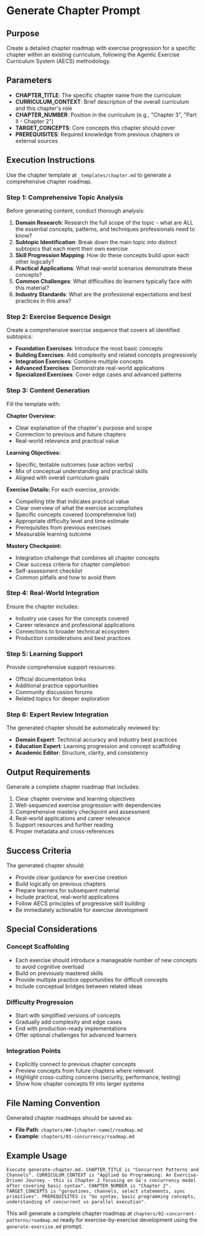 # Generate Chapter Prompt

## Purpose
Create a detailed chapter roadmap with exercise progression for a specific chapter within an existing curriculum, following the Agentic Exercise Curriculum System (AECS) methodology.

## Parameters
- **CHAPTER_TITLE**: The specific chapter name from the curriculum
- **CURRICULUM_CONTEXT**: Brief description of the overall curriculum and this chapter's role
- **CHAPTER_NUMBER**: Position in the curriculum (e.g., "Chapter 3", "Part II - Chapter 2")
- **TARGET_CONCEPTS**: Core concepts this chapter should cover
- **PREREQUISITES**: Required knowledge from previous chapters or external sources

## Execution Instructions

Use the chapter template at `_templates/chapter.md` to generate a comprehensive chapter roadmap.

### Step 1: Comprehensive Topic Analysis
Before generating content, conduct thorough analysis:
1. **Domain Research**: Research the full scope of the topic - what are ALL the essential concepts, patterns, and techniques professionals need to know?
2. **Subtopic Identification**: Break down the main topic into distinct subtopics that each merit their own exercise
3. **Skill Progression Mapping**: How do these concepts build upon each other logically?
4. **Practical Applications**: What real-world scenarios demonstrate these concepts?
5. **Common Challenges**: What difficulties do learners typically face with this material?
6. **Industry Standards**: What are the professional expectations and best practices in this area?

### Step 2: Exercise Sequence Design
Create a comprehensive exercise sequence that covers all identified subtopics:
- **Foundation Exercises**: Introduce the most basic concepts
- **Building Exercises**: Add complexity and related concepts progressively
- **Integration Exercises**: Combine multiple concepts
- **Advanced Exercises**: Demonstrate real-world applications
- **Specialized Exercises**: Cover edge cases and advanced patterns

### Step 3: Content Generation
Fill the template with:

**Chapter Overview:**
- Clear explanation of the chapter's purpose and scope
- Connection to previous and future chapters
- Real-world relevance and practical value

**Learning Objectives:**
- Specific, testable outcomes (use action verbs)
- Mix of conceptual understanding and practical skills
- Aligned with overall curriculum goals

**Exercise Details:**
For each exercise, provide:
- Compelling title that indicates practical value
- Clear overview of what the exercise accomplishes
- Specific concepts covered (comprehensive list)
- Appropriate difficulty level and time estimate
- Prerequisites from previous exercises
- Measurable learning outcome

**Mastery Checkpoint:**
- Integration challenge that combines all chapter concepts
- Clear success criteria for chapter completion
- Self-assessment checklist
- Common pitfalls and how to avoid them

### Step 4: Real-World Integration
Ensure the chapter includes:
- Industry use cases for the concepts covered
- Career relevance and professional applications
- Connections to broader technical ecosystem
- Production considerations and best practices

### Step 5: Learning Support
Provide comprehensive support resources:
- Official documentation links
- Additional practice opportunities
- Community discussion forums
- Related topics for deeper exploration

### Step 6: Expert Review Integration
The generated chapter should be automatically reviewed by:
- **Domain Expert**: Technical accuracy and industry best practices
- **Education Expert**: Learning progression and concept scaffolding
- **Academic Editor**: Structure, clarity, and consistency

## Output Requirements

Generate a complete chapter roadmap that includes:
1. Clear chapter overview and learning objectives
2. Well-sequenced exercise progression with dependencies
3. Comprehensive mastery checkpoint and assessment
4. Real-world applications and career relevance
5. Support resources and further reading
6. Proper metadata and cross-references

## Success Criteria

The generated chapter should:
- Provide clear guidance for exercise creation
- Build logically on previous chapters
- Prepare learners for subsequent material
- Include practical, real-world applications
- Follow AECS principles of progressive skill building
- Be immediately actionable for exercise development

## Special Considerations

### Concept Scaffolding
- Each exercise should introduce a manageable number of new concepts to avoid cognitive overload
- Build on previously mastered skills
- Provide multiple practice opportunities for difficult concepts
- Include conceptual bridges between related ideas

### Difficulty Progression
- Start with simplified versions of concepts
- Gradually add complexity and edge cases
- End with production-ready implementations
- Offer optional challenges for advanced learners

### Integration Points
- Explicitly connect to previous chapter concepts
- Preview concepts from future chapters where relevant
- Highlight cross-cutting concerns (security, performance, testing)
- Show how chapter concepts fit into larger systems

## File Naming Convention

Generated chapter roadmaps should be saved as:
- **File Path**: `chapters/##-[chapter-name]/roadmap.md`
- **Example**: `chapters/01-concurrency/roadmap.md`

## Example Usage

```
Execute generate-chapter.md. CHAPTER_TITLE is "Concurrent Patterns and Channels". CURRICULUM_CONTEXT is "Applied Go Programming: An Exercise-Driven Journey - this is Chapter 2 focusing on Go's concurrency model after covering basic syntax". CHAPTER_NUMBER is "Chapter 2". TARGET_CONCEPTS is "goroutines, channels, select statements, sync primitives". PREREQUISITES is "Go syntax, basic programming concepts, understanding of concurrent vs parallel execution".
```

This will generate a complete chapter roadmap at `chapters/02-concurrent-patterns/roadmap.md` ready for exercise-by-exercise development using the `generate-exercise.md` prompt.